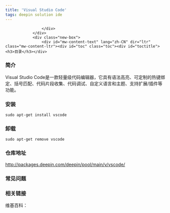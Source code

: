 ```yaml
---
title: 'Visual Studio Code'
tags: deepin solution ide
---
```


<section>
                <div class="before">
                    <div class="other">

                    </div>
                </div>
                <div class="new-box">
                    <div id="mw-content-text" lang="zh-CN" dir="ltr" class="mw-content-ltr"><div id="toc" class="toc"><div id="toctitle"><h3>目录</h3></div>

</div>

<h3><span class="mw-headline" id=".E7.AE.80.E4.BB.8B">简介</span></h3>
<p>Visual Studio Code是一款轻量级代码编辑器，它具有语法高亮、可定制的热键绑定、括号匹配、代码片段收集、代码调试、自定义语言和主题、支持扩展/插件等功能。</p>
<h3><span class="mw-headline" id=".E5.AE.89.E8.A3.85">安装</span></h3>
<p><code>sudo apt-get install vscode</code></p>
<h3><span class="mw-headline" id=".E5.8D.B8.E8.BD.BD">卸载</span></h3>
<p><code>sudo apt-get remove vscode</code></p>
<h3><span class="mw-headline" id=".E4.BB.93.E5.BA.93.E5.9C.B0.E5.9D.80">仓库地址</span></h3>
<p><a rel="nofollow" class="external text" href="http://packages.deepin.com/deepin/pool/main/v/vscode/"></a><a href="http://packages.deepin.com/deepin/pool/main/v/vscode/">http://packages.deepin.com/deepin/pool/main/v/vscode/</a><a rel="nofollow" class="external text" href="http://packages.deepin.com/deepin/pool/main/v/vscode/"></a></p>
<h3><span class="mw-headline" id=".E5.B8.B8.E8.A7.81.E9.97.AE.E9.A2.98">常见问题</span></h3>
<h3><span class="mw-headline" id=".E7.9B.B8.E5.85.B3.E9.93.BE.E6.8E.A5">相关链接</span></h3>
<p>维基百科：</p>

<!-- 
NewPP limit report
Cached time: 20190903044709
Cache expiry: 86400
Dynamic content: false
CPU time usage: 0.008 seconds
Real time usage: 0.006 seconds
Preprocessor visited node count: 1/1000000
Preprocessor generated node count: 4/1000000
Post‐expand include size: 0/2097152 bytes
Template argument size: 0/2097152 bytes
Highest expansion depth: 1/40
Expensive parser function count: 0/100
-->

<!-- 
Transclusion expansion time report (%,ms,calls,template)
100.00%    0.000      1 - -total
-->

<!-- Saved in parser cache with key mediawiki:pcache:idhash:224-0!*!*!!zh-cn!*!* and timestamp 20190903044709 and revision id 428
 -->
</div>                </div>
            </section>